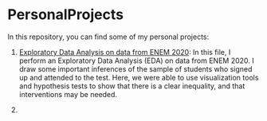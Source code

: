 # PersonalProjects

In this repository, you can find some of my personal projects:

1. [Exploratory Data Analysis on data from ENEM 2020](https://github.com/LeonardoGoncRibeiro/PersonalProjects/blob/main/01_ENEM_EDA.ipynb): In this file, I perform an Exploratory Data Analysis (EDA) on data from ENEM 2020. I draw some important inferences of the sample of students who signed up and attended to the test. Here, we were able to use visualization tools and hypothesis tests 
to show that there is a clear inequality, and that interventions may be needed.

2. 

